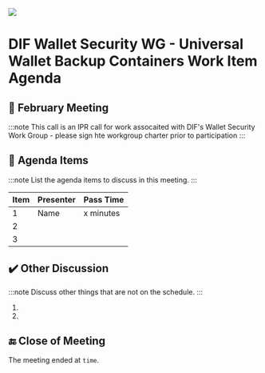 ![](https://i.imgur.com/KKoEBBx.png) 
# DIF Wallet Security WG - Universal Wallet Backup Containers Work Item Agenda


## :triangular_flag_on_post: February Meeting

:::note
This call is an IPR call for work assocaited with DIF's Wallet Security Work Group - please sign hte workgroup charter prior to participation 
:::

## 💬 Agenda Items

:::note
List the agenda items to discuss in this meeting.
:::

| **Item** 	| **Presenter** 	| **Pass Time** |
|----------	|-----------------	|--------------	|
| 1        	| Name            	| x minutes   	|
| 2        	|                 	|              	|
| 3        	|                 	|              	|


## :heavy_check_mark: Other Discussion

:::note
Discuss other things that are not on the schedule.
:::

1. 
2. 


## :end: Close of Meeting

The meeting ended at `time`.
